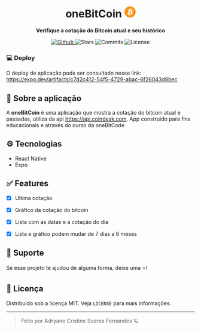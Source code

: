 <div align="center">
  <h1> oneBitCoin <img src='./assets/icon.png' width="30px" /> </h1>
  <b>Verifique a cotação do Bitcoin atual e seu histórico</b>
</div>

<p align="center">
  <a href="https://github.com/adryanefernandes" target="_blank">
    <img src="https://img.shields.io/static/v1?label=author&message=adryanefernandes&color=f7981b&labelColor=e7711b" alt="Github"> 
  </a>
  <img src="https://img.shields.io/github/stars/adryanefernandes/oneBitCoin?color=f7981b&labelColor=e7711b" alt="Stars">
  <img src="https://img.shields.io/github/last-commit/adryanefernandes/oneBitCoin?color=f7981b&labelColor=e7711b" alt="Commits">
  <img src="https://img.shields.io/static/v1?label=license&message=MIT&color=f7981b&labelColor=e7711b" alt="License">
</p>

### 💻 Deploy
O deploy de aplicação pode ser consultado nesse link:
https://expo.dev/artifacts/c7d2c412-54f5-4729-abac-6f26043d8bec

## 📌 Sobre a aplicação
A **oneBitCoin** é uma aplicação que mostra a cotação do bitcoin atual e passadas, utiliza da api https://api.coindesk.com.
App construido para fins educacionais e através do curso da oneBitCode

## ⚙ Tecnologias
- React Native
- Expo

## :white_check_mark: Features
- [X] Última cotação 
- [X] Gráfico da cotação do bitcoin
- [X] Lista com as datas e a cotação do dia
- [X] Lista e gráfico podem mudar de 7 dias a 6 meses


## 🥳 Suporte
Se esse projeto te ajudou de alguma forma, deixe uma ⭐️!

## 📝 Licença

Distribuído sob a licença MIT. Veja `LICENSE` para mais informações.

---
<blockquote>
    Feito por Adryane Cristine Soares Fernandes 🪐
</blockquote>

